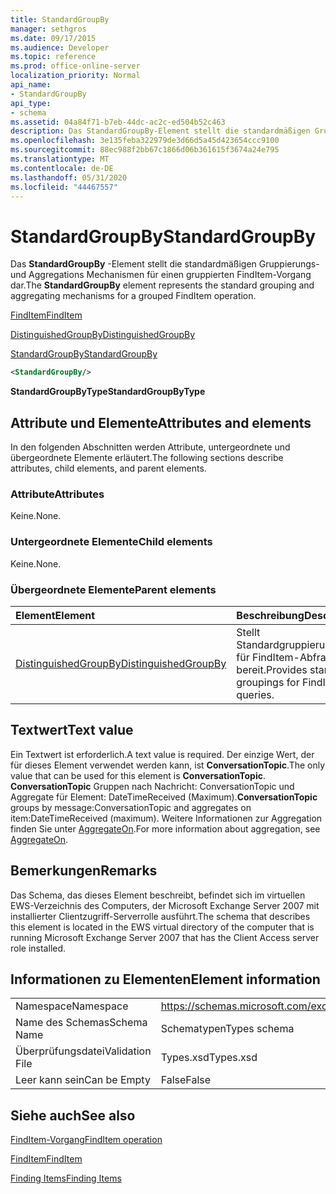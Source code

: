 ```yaml
---
title: StandardGroupBy
manager: sethgros
ms.date: 09/17/2015
ms.audience: Developer
ms.topic: reference
ms.prod: office-online-server
localization_priority: Normal
api_name:
- StandardGroupBy
api_type:
- schema
ms.assetid: 04a84f71-b7eb-44dc-ac2c-ed504b52c463
description: Das StandardGroupBy-Element stellt die standardmäßigen Gruppierungs-und Aggregations Mechanismen für einen gruppierten FindItem-Vorgang dar.
ms.openlocfilehash: 3e135feba322979de3d66d5a45d423654ccc9100
ms.sourcegitcommit: 88ec988f2bb67c1866d06b361615f3674a24e795
ms.translationtype: MT
ms.contentlocale: de-DE
ms.lasthandoff: 05/31/2020
ms.locfileid: "44467557"
---
```

# <a name="standardgroupby"></a><span data-ttu-id="f088c-103">StandardGroupBy</span><span class="sxs-lookup"><span data-stu-id="f088c-103">StandardGroupBy</span></span>

<span data-ttu-id="f088c-104">Das **StandardGroupBy** -Element stellt die standardmäßigen Gruppierungs-und Aggregations Mechanismen für einen gruppierten FindItem-Vorgang dar.</span><span class="sxs-lookup"><span data-stu-id="f088c-104">The **StandardGroupBy** element represents the standard grouping and aggregating mechanisms for a grouped FindItem operation.</span></span> 
  
[<span data-ttu-id="f088c-105">FindItem</span><span class="sxs-lookup"><span data-stu-id="f088c-105">FindItem</span></span>](finditem.md)
  
[<span data-ttu-id="f088c-106">DistinguishedGroupBy</span><span class="sxs-lookup"><span data-stu-id="f088c-106">DistinguishedGroupBy</span></span>](distinguishedgroupby.md)
  
[<span data-ttu-id="f088c-107">StandardGroupBy</span><span class="sxs-lookup"><span data-stu-id="f088c-107">StandardGroupBy</span></span>](standardgroupby.md)
  
```xml
<StandardGroupBy/>
```

 <span data-ttu-id="f088c-108">**StandardGroupByType**</span><span class="sxs-lookup"><span data-stu-id="f088c-108">**StandardGroupByType**</span></span>
## <a name="attributes-and-elements"></a><span data-ttu-id="f088c-109">Attribute und Elemente</span><span class="sxs-lookup"><span data-stu-id="f088c-109">Attributes and elements</span></span>

<span data-ttu-id="f088c-110">In den folgenden Abschnitten werden Attribute, untergeordnete und übergeordnete Elemente erläutert.</span><span class="sxs-lookup"><span data-stu-id="f088c-110">The following sections describe attributes, child elements, and parent elements.</span></span>
  
### <a name="attributes"></a><span data-ttu-id="f088c-111">Attribute</span><span class="sxs-lookup"><span data-stu-id="f088c-111">Attributes</span></span>

<span data-ttu-id="f088c-112">Keine.</span><span class="sxs-lookup"><span data-stu-id="f088c-112">None.</span></span>
  
### <a name="child-elements"></a><span data-ttu-id="f088c-113">Untergeordnete Elemente</span><span class="sxs-lookup"><span data-stu-id="f088c-113">Child elements</span></span>

<span data-ttu-id="f088c-114">Keine.</span><span class="sxs-lookup"><span data-stu-id="f088c-114">None.</span></span>
  
### <a name="parent-elements"></a><span data-ttu-id="f088c-115">Übergeordnete Elemente</span><span class="sxs-lookup"><span data-stu-id="f088c-115">Parent elements</span></span>

|<span data-ttu-id="f088c-116">**Element**</span><span class="sxs-lookup"><span data-stu-id="f088c-116">**Element**</span></span>|<span data-ttu-id="f088c-117">**Beschreibung**</span><span class="sxs-lookup"><span data-stu-id="f088c-117">**Description**</span></span>|
|:-----|:-----|
|[<span data-ttu-id="f088c-118">DistinguishedGroupBy</span><span class="sxs-lookup"><span data-stu-id="f088c-118">DistinguishedGroupBy</span></span>](distinguishedgroupby.md) <br/> |<span data-ttu-id="f088c-119">Stellt Standardgruppierungen für FindItem-Abfragen bereit.</span><span class="sxs-lookup"><span data-stu-id="f088c-119">Provides standard groupings for FindItem queries.</span></span>  <br/> |
   
## <a name="text-value"></a><span data-ttu-id="f088c-120">Textwert</span><span class="sxs-lookup"><span data-stu-id="f088c-120">Text value</span></span>

<span data-ttu-id="f088c-121">Ein Textwert ist erforderlich.</span><span class="sxs-lookup"><span data-stu-id="f088c-121">A text value is required.</span></span> <span data-ttu-id="f088c-122">Der einzige Wert, der für dieses Element verwendet werden kann, ist **ConversationTopic**.</span><span class="sxs-lookup"><span data-stu-id="f088c-122">The only value that can be used for this element is **ConversationTopic**.</span></span> <span data-ttu-id="f088c-123">**ConversationTopic** Gruppen nach Nachricht: ConversationTopic und Aggregate für Element: DateTimeReceived (Maximum).</span><span class="sxs-lookup"><span data-stu-id="f088c-123">**ConversationTopic** groups by message:ConversationTopic and aggregates on item:DateTimeReceived (maximum).</span></span> <span data-ttu-id="f088c-124">Weitere Informationen zur Aggregation finden Sie unter [AggregateOn](aggregateon.md).</span><span class="sxs-lookup"><span data-stu-id="f088c-124">For more information about aggregation, see [AggregateOn](aggregateon.md).</span></span>
  
## <a name="remarks"></a><span data-ttu-id="f088c-125">Bemerkungen</span><span class="sxs-lookup"><span data-stu-id="f088c-125">Remarks</span></span>

<span data-ttu-id="f088c-126">Das Schema, das dieses Element beschreibt, befindet sich im virtuellen EWS-Verzeichnis des Computers, der Microsoft Exchange Server 2007 mit installierter Clientzugriff-Serverrolle ausführt.</span><span class="sxs-lookup"><span data-stu-id="f088c-126">The schema that describes this element is located in the EWS virtual directory of the computer that is running Microsoft Exchange Server 2007 that has the Client Access server role installed.</span></span>
  
## <a name="element-information"></a><span data-ttu-id="f088c-127">Informationen zu Elementen</span><span class="sxs-lookup"><span data-stu-id="f088c-127">Element information</span></span>

|||
|:-----|:-----|
|<span data-ttu-id="f088c-128">Namespace</span><span class="sxs-lookup"><span data-stu-id="f088c-128">Namespace</span></span>  <br/> |https://schemas.microsoft.com/exchange/services/2006/types  <br/> |
|<span data-ttu-id="f088c-129">Name des Schemas</span><span class="sxs-lookup"><span data-stu-id="f088c-129">Schema Name</span></span>  <br/> |<span data-ttu-id="f088c-130">Schematypen</span><span class="sxs-lookup"><span data-stu-id="f088c-130">Types schema</span></span>  <br/> |
|<span data-ttu-id="f088c-131">Überprüfungsdatei</span><span class="sxs-lookup"><span data-stu-id="f088c-131">Validation File</span></span>  <br/> |<span data-ttu-id="f088c-132">Types.xsd</span><span class="sxs-lookup"><span data-stu-id="f088c-132">Types.xsd</span></span>  <br/> |
|<span data-ttu-id="f088c-133">Leer kann sein</span><span class="sxs-lookup"><span data-stu-id="f088c-133">Can be Empty</span></span>  <br/> |<span data-ttu-id="f088c-134">False</span><span class="sxs-lookup"><span data-stu-id="f088c-134">False</span></span>  <br/> |
   
## <a name="see-also"></a><span data-ttu-id="f088c-135">Siehe auch</span><span class="sxs-lookup"><span data-stu-id="f088c-135">See also</span></span>



[<span data-ttu-id="f088c-136">FindItem-Vorgang</span><span class="sxs-lookup"><span data-stu-id="f088c-136">FindItem operation</span></span>](finditem-operation.md)
  
[<span data-ttu-id="f088c-137">FindItem</span><span class="sxs-lookup"><span data-stu-id="f088c-137">FindItem</span></span>](finditem.md)


[<span data-ttu-id="f088c-138">Finding Items</span><span class="sxs-lookup"><span data-stu-id="f088c-138">Finding Items</span></span>](https://msdn.microsoft.com/library/63af1f9c-464b-4fca-9ae3-3d60f24ca93c%28Office.15%29.aspx)

